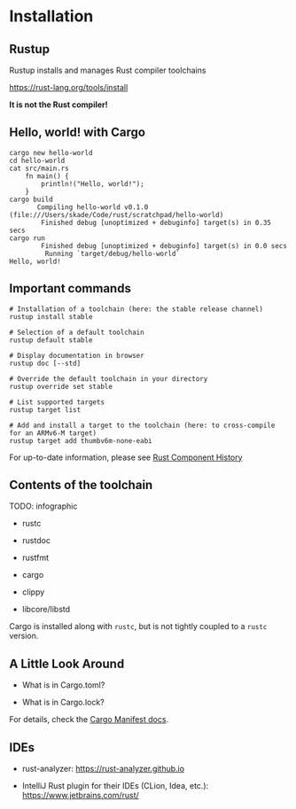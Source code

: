 # Installation

Rustup
----

Rustup installs and manages Rust compiler toolchains

<https://rust-lang.org/tools/install>

**It is not the Rust compiler!**

Hello, world! with Cargo
----
```console
cargo new hello-world
cd hello-world
cat src/main.rs
    fn main() {
        println!("Hello, world!");
    }
cargo build
       Compiling hello-world v0.1.0 (file:///Users/skade/Code/rust/scratchpad/hello-world)
        Finished debug [unoptimized + debuginfo] target(s) in 0.35 secs
cargo run
        Finished debug [unoptimized + debuginfo] target(s) in 0.0 secs
         Running `target/debug/hello-world`
Hello, world!
```
Important commands
----
```console
# Installation of a toolchain (here: the stable release channel)
rustup install stable

# Selection of a default toolchain
rustup default stable

# Display documentation in browser
rustup doc [--std]

# Override the default toolchain in your directory
rustup override set stable

# List supported targets
rustup target list

# Add and install a target to the toolchain (here: to cross-compile for an ARMv6-M target)
rustup target add thumbv6m-none-eabi
```
For up-to-date information, please see [Rust Component
History](https://rust-lang.github.io/rustup-components-history/)

Contents of the toolchain
----

TODO: infographic

-   rustc

-   rustdoc

-   rustfmt

-   cargo

-   clippy

-   libcore/libstd

Cargo is installed along with `rustc`, but is not tightly coupled to a
`rustc` version.

A Little Look Around
----

-   What is in Cargo.toml?

-   What is in Cargo.lock?

For details, check the [Cargo Manifest
docs](http://doc.crates.io/manifest.html).

IDEs
----

-   rust-analyzer: <https://rust-analyzer.github.io>

-   IntelliJ Rust plugin for their IDEs (CLion, Idea, etc.):
    <https://www.jetbrains.com/rust/>
